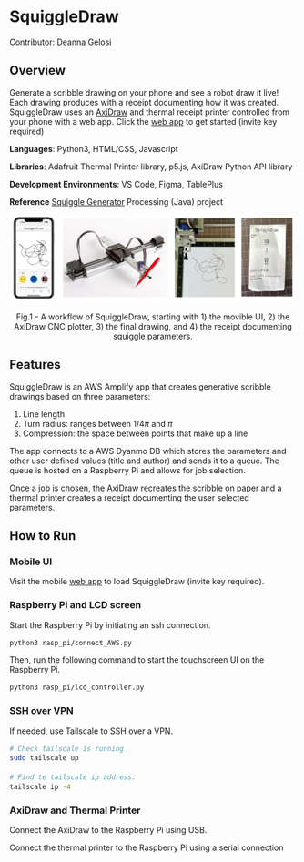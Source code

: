 # SquiggleDraw

Contributor: Deanna Gelosi

## Overview

Generate a scribble drawing on your phone and see a robot draw it live! Each drawing produces with a receipt documenting how it was created. SquiggleDraw uses an [AxiDraw](https://www.axidraw.com/) and thermal receipt printer controlled from your phone with a web app. Click the [web app](https://main.d3m6znb1by1y42.amplifyapp.com/?inviteKey=) to get started (invite key required)

**Languages**: Python3, HTML/CSS, Javascript

**Libraries**: Adafruit Thermal Printer library, p5.js, AxiDraw Python API library

**Development Environments**: VS Code, Figma, TablePlus

**Reference** [Squiggle Generator](https://github.com/deannagelosi/squigglegenerator) Processing (Java) project

<img align="center" src="img/squiggledraw.png">
<p align = "center">
Fig.1 - A workflow of SquiggleDraw, starting with 1) the movible UI, 2) the AxiDraw CNC plotter, 3) the final drawing, and 4) the receipt documenting squiggle parameters.
</p>

## Features

SquiggleDraw is an AWS Amplify app that creates generative scribble drawings based on three parameters:

1. Line length
2. Turn radius: ranges between 1/4$\pi$ and $\pi$
3. Compression: the space between points that make up a line 

The app connects to a AWS Dyanmo DB which stores the parameters and other user defined values (title and author) and sends it to a queue. The queue is hosted on a Raspberry Pi and allows for job selection.

Once a job is chosen, the AxiDraw recreates the scribble on paper and a thermal printer creates a receipt documenting the user selected parameters.


## How to Run

### Mobile UI

Visit the mobile [web app](https://main.d3m6znb1by1y42.amplifyapp.com/?inviteKey=) to load SquiggleDraw (invite key required).

### Raspberry Pi and LCD screen

Start the Raspberry Pi by initiating an ssh connection.

```zsh
python3 rasp_pi/connect_AWS.py
```

Then, run the following command to start the touchscreen UI on the Raspberry Pi.

```zsh
python3 rasp_pi/lcd_controller.py
```

### SSH over VPN

If needed, use Tailscale to SSH over a VPN.

```zsh
# Check tailscale is running
sudo tailscale up

# Find te tailscale ip address:
tailscale ip -4
```

### AxiDraw and Thermal Printer

Connect the AxiDraw to the Raspberry Pi using USB.

Connect the thermal printer to the Raspberry Pi using a serial connection
